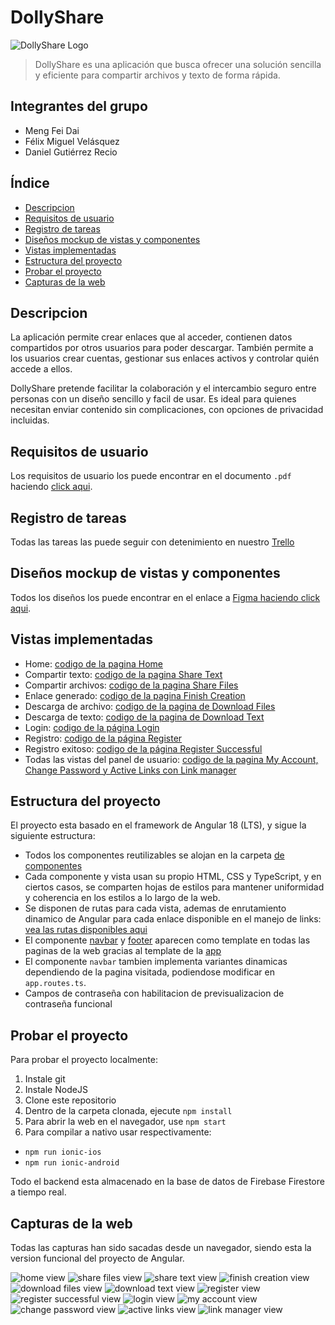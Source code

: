 # DollyShare

![DollyShare Logo](./src/assets/img/logo.png)

> DollyShare es una aplicación que busca ofrecer una solución sencilla y eficiente para compartir archivos y texto de forma rápida.

## Integrantes del grupo

- Meng Fei Dai
- Félix Miguel Velásquez
- Daniel Gutiérrez Recio

## Índice

- [Descripcion](#descripcion)
- [Requisitos de usuario](#requisitos-de-usuario)
- [Registro de tareas](#registro-de-tareas)
- [Diseños mockup de vistas y componentes](#diseños-mockup-de-vistas-y-componentes)
- [Vistas implementadas](#vistas-implementadas)
- [Estructura del proyecto](#estructura-del-proyecto)
- [Probar el proyecto](#probar-el-proyecto)
- [Capturas de la web](#capturas-de-la-web)

## Descripcion

La aplicación permite crear enlaces que al acceder, contienen datos
compartidos por otros usuarios para poder descargar. También permite a los
usuarios crear cuentas, gestionar sus enlaces activos y controlar quién
accede a ellos.

DollyShare pretende facilitar la colaboración y el intercambio seguro entre
personas con un diseño sencillo y facil de usar. Es ideal para quienes
necesitan enviar contenido sin complicaciones, con opciones de privacidad
incluidas.

## Requisitos de usuario

Los requisitos de usuario los puede encontrar en el documento `.pdf` haciendo [click aqui](./documents/DollyShare%20Requisitos%20de%20Usuario.pdf).

## Registro de tareas

Todas las tareas las puede seguir con detenimiento en nuestro [Trello](https://trello.com/b/ipuLGPtS/dollyshare)

## Diseños mockup de vistas y componentes

Todos los diseños los puede encontrar en el enlace a [Figma haciendo click aqui](https://www.figma.com/design/uBDR50u0AMh0upnVUBthlj/pwm-mockups-sprint-2?node-id=167-1774&p=f).

## Vistas implementadas

- Home: [codigo de la pagina Home](./src/app/views/home/)
- Compartir texto: [codigo de la pagina Share Text](./src/app/views/share-text/)
- Compartir archivos: [codigo de la pagina Share Files](./src/app/views/share-file/)
- Enlace generado: [codigo de la pagina Finish Creation](./src/app/views/finish-creation/)
- Descarga de archivo: [codigo de la pagina de Download Files](./src/app/views/download-file/)
- Descarga de texto: [codigo de la pagina de Download Text](./src/app/views/download-text/)
- Login: [codigo de la página Login](./src/app/views/login/)
- Registro: [codigo de la página Register](./src/app/views/register)
- Registro exitoso: [codigo de la página Register Successful](./src/app/views/register-successful)
- Todas las vistas del panel de usuario: [codigo de la pagina My Account, Change Password y Active Links con Link manager](./src/app/views/user/)

## Estructura del proyecto

El proyecto esta basado en el framework de Angular 18 (LTS), y sigue la siguiente estructura:

- Todos los componentes reutilizables se alojan en la carpeta [de componentes](./src/app/components/)
- Cada componente y vista usan su propio HTML, CSS y TypeScript, y en ciertos casos, se comparten hojas de estilos para mantener uniformidad y coherencia en los estilos a lo largo de la web.
- Se disponen de rutas para cada vista, ademas de enrutamiento dinamico de Angular para cada enlace disponible en el manejo de links: [vea las rutas disponibles aqui](./src/app/app.routes.ts)
- El componente [navbar](./src/app/components/navbar/) y [footer](./src/app/components/footer/) aparecen como template en todas las paginas de la web gracias al template de la [app](./src/app/app.component.html)
- El componente `navbar` tambien implementa variantes dinamicas dependiendo de la pagina visitada, podiendose modificar en `app.routes.ts`.
- Campos de contraseña con habilitacion de previsualizacion de contraseña funcional

## Probar el proyecto

Para probar el proyecto localmente:

1. Instale git
2. Instale NodeJS
3. Clone este repositorio
4. Dentro de la carpeta clonada, ejecute `npm install`
6. Para abrir la web en el navegador, use `npm start`
7. Para compilar a nativo usar respectivamente:
- `npm run ionic-ios`
- `npm run ionic-android`

Todo el backend esta almacenado en la base de datos de Firebase Firestore a tiempo real.

## Capturas de la web

Todas las capturas han sido sacadas desde un navegador, siendo esta la version funcional del proyecto de Angular.

![home view](./documents/screenshots/home%20view.png)
![share files view](./documents/screenshots/share%20files%20view.png)
![share text view](./documents/screenshots/share%20text%20view.png)
![finish creation view](./documents/screenshots/finish%20creation%20view.png)
![download files view](./documents/screenshots/download%20files.png)
![download text view](./documents/screenshots/download%20text.png)
![register view](./documents/screenshots/register%20view.png)
![register successful view](./documents/screenshots/register%20successful.png)
![login view](./documents/screenshots/login%20view.png)
![my account view](./documents/screenshots/my%20account%20view.png)
![change password view](./documents/screenshots/change%20password%20view.png)
![active links view](./documents/screenshots/active%20links%20view.png)
![link manager view](./documents/screenshots/link%20manager%20view.png)

